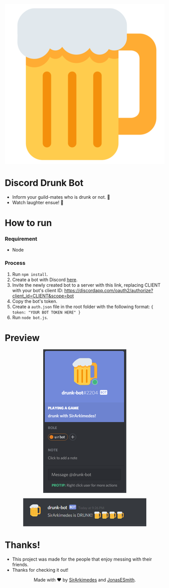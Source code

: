 <p align="center">
  <img src="app icon.png" alt="icon">
</p>

# Discord Drunk Bot
* Inform your guild-mates who is drunk or not. :beer:
* Watch laughter ensue! :beers:

# How to run
### Requirement
* Node

### Process
1. Run `npm install`.
2. Create a bot with Discord  [here](https://discordapp.com/developers/applications/me).
3. Invite the newly created bot to a server with this link, replacing CLIENT with your bot's client ID: https://discordapp.com/oauth2/authorize?client_id=CLIENT&scope=bot
3. Copy the bot's token.
4. Create a `auth.json` file in the root folder with the following format:
  ` {
      token: "YOUR BOT TOKEN HERE"
  } `
5. Run `node bot.js`.

# Preview
<p align="center">
  <img src="Screenshots/profile.png" alt="icon">
</p>

<p align="center">
  <img src="Screenshots/message.png" alt="icon">
</p>

# Thanks!
* This project was made for the people that enjoy messing with their friends.
* Thanks for checking it out!

<p align="center">
  Made with ❤️ by  <a href="https://github.com/SirArkimedes">SirArkimedes</a> and <a href="https://github.com/JonasESmith">JonasESmith</a>.
</p>
